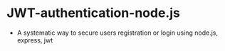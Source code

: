 # JWT-authentication-node.js
* A systematic way to secure users registration or login using node.js, express, jwt
